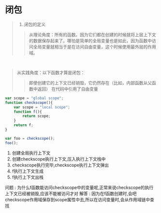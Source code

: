 
# 闭包

> 1. 闭包的定义
>> 从理论角度：所有的函数。因为它们都在创建的时候就将上层上下文的数据保存起来了。哪怕是简单的全局变量也是如此，因为函数中访问全局变量就相当于是在访问自由变量，这个时候使用最外层的作用域。
<br/>

> 从实践角度：以下函数才算是闭包：
>> 即使创建它的上下文已经销毁，它仍然存在（比如，内部函数从父函数中返回）
>> 在代码中引用了自由变量

```js
var scope = "global scope";
function checkscope(){
    var scope = "local scope";
    function f(){
        return scope;
    }
    return f;
}

var foo = checkscope();
foo();
```
1. 创建全局执行上下文
2. 创建checkscope执行上下文,压入执行上下文栈中
3. checkscope执行完毕,checkscope执行上下文弹出
4. f执行上下文生成
5. f执行上下文出栈

问题 : 为什么f函数能访问checkscope中的变量呢,正常来说checkscope的执行上下文已经被销毁,应该不能被访问才对
解答 : 因为在f函数创建时,会吧checkscope作用域保存到scope属性中去,所以在访问变量时,会从作用域链中查找